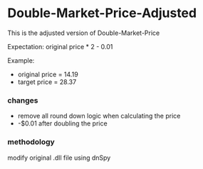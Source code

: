 # Double-Market-Price-Adjusted

This is the adjusted version of Double-Market-Price

Expectation: original price * 2 - 0.01

Example:
- original price = 14.19
- target price = 28.37

### changes

- remove all round down logic when calculating the price
- -$0.01 after doubling the price

### methodology

modify original .dll file using dnSpy
